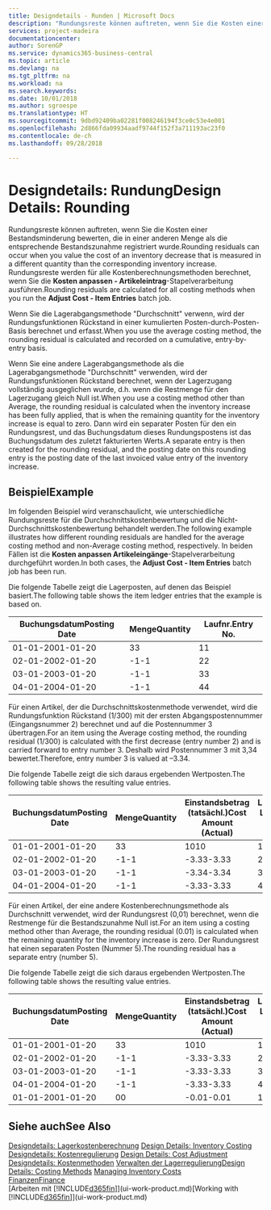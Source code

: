 ```yaml
---
title: Designdetails - Runden | Microsoft Docs
description: "Rundungsreste können auftreten, wenn Sie die Kosten einer Bestandsminderung bewerten, die in einer anderen Menge als die entsprechende Bestandszunahme registriert wurde. Rundungsreste werden für alle Kostenberechnungsmethoden berechnet, wenn Sie die **Kosten anpassen - Artikeleintrag**-Stapelverarbeitung ausführen."
services: project-madeira
documentationcenter: 
author: SorenGP
ms.service: dynamics365-business-central
ms.topic: article
ms.devlang: na
ms.tgt_pltfrm: na
ms.workload: na
ms.search.keywords: 
ms.date: 10/01/2018
ms.author: sgroespe
ms.translationtype: HT
ms.sourcegitcommit: 9dbd92409ba02281f008246194f3ce0c53e4e001
ms.openlocfilehash: 2d866fda09934aadf9744f152f3a711193ac23f0
ms.contentlocale: de-ch
ms.lasthandoff: 09/28/2018

---
```

# <a name="design-details-rounding"></a><span data-ttu-id="a1db6-104">Designdetails: Rundung</span><span class="sxs-lookup"><span data-stu-id="a1db6-104">Design Details: Rounding</span></span>
<span data-ttu-id="a1db6-105">Rundungsreste können auftreten, wenn Sie die Kosten einer Bestandsminderung bewerten, die in einer anderen Menge als die entsprechende Bestandszunahme registriert wurde.</span><span class="sxs-lookup"><span data-stu-id="a1db6-105">Rounding residuals can occur when you value the cost of an inventory decrease that is measured in a different quantity than the corresponding inventory increase.</span></span> <span data-ttu-id="a1db6-106">Rundungsreste werden für alle Kostenberechnungsmethoden berechnet, wenn Sie die **Kosten anpassen - Artikeleintrag**-Stapelverarbeitung ausführen.</span><span class="sxs-lookup"><span data-stu-id="a1db6-106">Rounding residuals are calculated for all costing methods when you run the **Adjust Cost - Item Entries** batch job.</span></span>  

 <span data-ttu-id="a1db6-107">Wenn Sie die Lagerabgangsmethode "Durchschnitt" verwenn, wird der Rundungsfunktionen Rückstand in einer kumulierten Posten-durch-Posten-Basis berechnet und erfasst.</span><span class="sxs-lookup"><span data-stu-id="a1db6-107">When you use the average costing method, the rounding residual is calculated and recorded on a cumulative, entry-by-entry basis.</span></span>  

 <span data-ttu-id="a1db6-108">Wenn Sie eine andere Lagerabgangsmethode als die Lagerabgangsmethode "Durchschnitt" verwenden, wird der Rundungsfunktionen Rückstand berechnet, wenn der Lagerzugang vollständig ausgeglichen wurde, d.h. wenn die Restmenge für den Lagerzugang gleich Null ist.</span><span class="sxs-lookup"><span data-stu-id="a1db6-108">When you use a costing method other than Average, the rounding residual is calculated when the inventory increase has been fully applied, that is when the remaining quantity for the inventory increase is equal to zero.</span></span> <span data-ttu-id="a1db6-109">Dann wird ein separater Posten für den ein Rundungsrest, und das Buchungsdatum dieses Rundungspostens ist das Buchungsdatum des zuletzt fakturierten Werts.</span><span class="sxs-lookup"><span data-stu-id="a1db6-109">A separate entry is then created for the rounding residual, and the posting date on this rounding entry is the posting date of the last invoiced value entry of the inventory increase.</span></span>  

## <a name="example"></a><span data-ttu-id="a1db6-110">Beispiel</span><span class="sxs-lookup"><span data-stu-id="a1db6-110">Example</span></span>  
 <span data-ttu-id="a1db6-111">Im folgenden Beispiel wird veranschaulicht, wie unterschiedliche Rundungsreste für die Durchschnittskostenbewertung und die Nicht-Durchschnittskostenbewertung behandelt werden.</span><span class="sxs-lookup"><span data-stu-id="a1db6-111">The following example illustrates how different rounding residuals are handled for the average costing method and non-Average costing method, respectively.</span></span> <span data-ttu-id="a1db6-112">In beiden Fällen ist die **Kosten anpassen Artikeleingänge**-Stapelverarbeitung durchgeführt worden.</span><span class="sxs-lookup"><span data-stu-id="a1db6-112">In both cases, the **Adjust Cost - Item Entries** batch job has been run.</span></span>  

 <span data-ttu-id="a1db6-113">Die folgende Tabelle zeigt die Lagerposten, auf denen das Beispiel basiert.</span><span class="sxs-lookup"><span data-stu-id="a1db6-113">The following table shows the item ledger entries that the example is based on.</span></span>  

|<span data-ttu-id="a1db6-114">Buchungsdatum</span><span class="sxs-lookup"><span data-stu-id="a1db6-114">Posting Date</span></span>|<span data-ttu-id="a1db6-115">Menge</span><span class="sxs-lookup"><span data-stu-id="a1db6-115">Quantity</span></span>|<span data-ttu-id="a1db6-116">Laufnr.</span><span class="sxs-lookup"><span data-stu-id="a1db6-116">Entry No.</span></span>|  
|------------------|--------------|---------------|  
|<span data-ttu-id="a1db6-117">01-01-20</span><span class="sxs-lookup"><span data-stu-id="a1db6-117">01-01-20</span></span>|<span data-ttu-id="a1db6-118">3</span><span class="sxs-lookup"><span data-stu-id="a1db6-118">3</span></span>|<span data-ttu-id="a1db6-119">1</span><span class="sxs-lookup"><span data-stu-id="a1db6-119">1</span></span>|  
|<span data-ttu-id="a1db6-120">02-01-20</span><span class="sxs-lookup"><span data-stu-id="a1db6-120">02-01-20</span></span>|<span data-ttu-id="a1db6-121">-1</span><span class="sxs-lookup"><span data-stu-id="a1db6-121">-1</span></span>|<span data-ttu-id="a1db6-122">2</span><span class="sxs-lookup"><span data-stu-id="a1db6-122">2</span></span>|  
|<span data-ttu-id="a1db6-123">03-01-20</span><span class="sxs-lookup"><span data-stu-id="a1db6-123">03-01-20</span></span>|<span data-ttu-id="a1db6-124">-1</span><span class="sxs-lookup"><span data-stu-id="a1db6-124">-1</span></span>|<span data-ttu-id="a1db6-125">3</span><span class="sxs-lookup"><span data-stu-id="a1db6-125">3</span></span>|  
|<span data-ttu-id="a1db6-126">04-01-20</span><span class="sxs-lookup"><span data-stu-id="a1db6-126">04-01-20</span></span>|<span data-ttu-id="a1db6-127">-1</span><span class="sxs-lookup"><span data-stu-id="a1db6-127">-1</span></span>|<span data-ttu-id="a1db6-128">4</span><span class="sxs-lookup"><span data-stu-id="a1db6-128">4</span></span>|  

 <span data-ttu-id="a1db6-129">Für einen Artikel, der die Durchschnittskostenmethode verwendet, wird die Rundungsfunktion Rückstand (1/300) mit der ersten Abgangspostennummer (Eingangsnummer 2) berechnet und auf die Postennummer 3 übertragen.</span><span class="sxs-lookup"><span data-stu-id="a1db6-129">For an item using the Average costing method, the rounding residual (1/300) is calculated with the first decrease (entry number 2) and is carried forward to entry number 3.</span></span> <span data-ttu-id="a1db6-130">Deshalb wird Postennummer 3 mit  3,34 bewertet.</span><span class="sxs-lookup"><span data-stu-id="a1db6-130">Therefore, entry number 3 is valued at –3.34.</span></span>  

 <span data-ttu-id="a1db6-131">Die folgende Tabelle zeigt die sich daraus ergebenden Wertposten.</span><span class="sxs-lookup"><span data-stu-id="a1db6-131">The following table shows the resulting value entries.</span></span>  

|<span data-ttu-id="a1db6-132">Buchungsdatum</span><span class="sxs-lookup"><span data-stu-id="a1db6-132">Posting Date</span></span>|<span data-ttu-id="a1db6-133">Menge</span><span class="sxs-lookup"><span data-stu-id="a1db6-133">Quantity</span></span>|<span data-ttu-id="a1db6-134">Einstandsbetrag (tatsächl.)</span><span class="sxs-lookup"><span data-stu-id="a1db6-134">Cost Amount (Actual)</span></span>|<span data-ttu-id="a1db6-135">Lagerposten Laufnr.</span><span class="sxs-lookup"><span data-stu-id="a1db6-135">Item Ledger Entry No.</span></span>|<span data-ttu-id="a1db6-136">Laufnr.</span><span class="sxs-lookup"><span data-stu-id="a1db6-136">Entry No.</span></span>|  
|------------------|--------------|----------------------------|---------------------------|---------------|  
|<span data-ttu-id="a1db6-137">01-01-20</span><span class="sxs-lookup"><span data-stu-id="a1db6-137">01-01-20</span></span>|<span data-ttu-id="a1db6-138">3</span><span class="sxs-lookup"><span data-stu-id="a1db6-138">3</span></span>|<span data-ttu-id="a1db6-139">10</span><span class="sxs-lookup"><span data-stu-id="a1db6-139">10</span></span>|<span data-ttu-id="a1db6-140">1</span><span class="sxs-lookup"><span data-stu-id="a1db6-140">1</span></span>|<span data-ttu-id="a1db6-141">1</span><span class="sxs-lookup"><span data-stu-id="a1db6-141">1</span></span>|  
|<span data-ttu-id="a1db6-142">02-01-20</span><span class="sxs-lookup"><span data-stu-id="a1db6-142">02-01-20</span></span>|<span data-ttu-id="a1db6-143">-1</span><span class="sxs-lookup"><span data-stu-id="a1db6-143">-1</span></span>|<span data-ttu-id="a1db6-144">-3.33</span><span class="sxs-lookup"><span data-stu-id="a1db6-144">-3.33</span></span>|<span data-ttu-id="a1db6-145">2</span><span class="sxs-lookup"><span data-stu-id="a1db6-145">2</span></span>|<span data-ttu-id="a1db6-146">2</span><span class="sxs-lookup"><span data-stu-id="a1db6-146">2</span></span>|  
|<span data-ttu-id="a1db6-147">03-01-20</span><span class="sxs-lookup"><span data-stu-id="a1db6-147">03-01-20</span></span>|<span data-ttu-id="a1db6-148">-1</span><span class="sxs-lookup"><span data-stu-id="a1db6-148">-1</span></span>|<span data-ttu-id="a1db6-149">-3.34</span><span class="sxs-lookup"><span data-stu-id="a1db6-149">-3.34</span></span>|<span data-ttu-id="a1db6-150">3</span><span class="sxs-lookup"><span data-stu-id="a1db6-150">3</span></span>|<span data-ttu-id="a1db6-151">3</span><span class="sxs-lookup"><span data-stu-id="a1db6-151">3</span></span>|  
|<span data-ttu-id="a1db6-152">04-01-20</span><span class="sxs-lookup"><span data-stu-id="a1db6-152">04-01-20</span></span>|<span data-ttu-id="a1db6-153">-1</span><span class="sxs-lookup"><span data-stu-id="a1db6-153">-1</span></span>|<span data-ttu-id="a1db6-154">-3.33</span><span class="sxs-lookup"><span data-stu-id="a1db6-154">-3.33</span></span>|<span data-ttu-id="a1db6-155">4</span><span class="sxs-lookup"><span data-stu-id="a1db6-155">4</span></span>|<span data-ttu-id="a1db6-156">4</span><span class="sxs-lookup"><span data-stu-id="a1db6-156">4</span></span>|  

 <span data-ttu-id="a1db6-157">Für einen Artikel, der eine andere Kostenberechnungsmethode als Durchschnitt verwendet, wird der Rundungsrest (0,01) berechnet, wenn die Restmenge für die Bestandszunahme Null ist.</span><span class="sxs-lookup"><span data-stu-id="a1db6-157">For an item using a costing method other than Average, the rounding residual (0.01) is calculated when the remaining quantity for the inventory increase is zero.</span></span> <span data-ttu-id="a1db6-158">Der Rundungsrest hat einen separaten Posten (Nummer 5).</span><span class="sxs-lookup"><span data-stu-id="a1db6-158">The rounding residual has a separate entry (number 5).</span></span>  

 <span data-ttu-id="a1db6-159">Die folgende Tabelle zeigt die sich daraus ergebenden Wertposten.</span><span class="sxs-lookup"><span data-stu-id="a1db6-159">The following table shows the resulting value entries.</span></span>  

|<span data-ttu-id="a1db6-160">Buchungsdatum</span><span class="sxs-lookup"><span data-stu-id="a1db6-160">Posting Date</span></span>|<span data-ttu-id="a1db6-161">Menge</span><span class="sxs-lookup"><span data-stu-id="a1db6-161">Quantity</span></span>|<span data-ttu-id="a1db6-162">Einstandsbetrag (tatsächl.)</span><span class="sxs-lookup"><span data-stu-id="a1db6-162">Cost Amount (Actual)</span></span>|<span data-ttu-id="a1db6-163">Lagerposten Laufnr.</span><span class="sxs-lookup"><span data-stu-id="a1db6-163">Item Ledger Entry No.</span></span>|<span data-ttu-id="a1db6-164">Laufnr.</span><span class="sxs-lookup"><span data-stu-id="a1db6-164">Entry No.</span></span>|  
|------------------|--------------|----------------------------|---------------------------|---------------|  
|<span data-ttu-id="a1db6-165">01-01-20</span><span class="sxs-lookup"><span data-stu-id="a1db6-165">01-01-20</span></span>|<span data-ttu-id="a1db6-166">3</span><span class="sxs-lookup"><span data-stu-id="a1db6-166">3</span></span>|<span data-ttu-id="a1db6-167">10</span><span class="sxs-lookup"><span data-stu-id="a1db6-167">10</span></span>|<span data-ttu-id="a1db6-168">1</span><span class="sxs-lookup"><span data-stu-id="a1db6-168">1</span></span>|<span data-ttu-id="a1db6-169">1</span><span class="sxs-lookup"><span data-stu-id="a1db6-169">1</span></span>|  
|<span data-ttu-id="a1db6-170">02-01-20</span><span class="sxs-lookup"><span data-stu-id="a1db6-170">02-01-20</span></span>|<span data-ttu-id="a1db6-171">-1</span><span class="sxs-lookup"><span data-stu-id="a1db6-171">-1</span></span>|<span data-ttu-id="a1db6-172">-3.33</span><span class="sxs-lookup"><span data-stu-id="a1db6-172">-3.33</span></span>|<span data-ttu-id="a1db6-173">2</span><span class="sxs-lookup"><span data-stu-id="a1db6-173">2</span></span>|<span data-ttu-id="a1db6-174">2</span><span class="sxs-lookup"><span data-stu-id="a1db6-174">2</span></span>|  
|<span data-ttu-id="a1db6-175">03-01-20</span><span class="sxs-lookup"><span data-stu-id="a1db6-175">03-01-20</span></span>|<span data-ttu-id="a1db6-176">-1</span><span class="sxs-lookup"><span data-stu-id="a1db6-176">-1</span></span>|<span data-ttu-id="a1db6-177">-3.33</span><span class="sxs-lookup"><span data-stu-id="a1db6-177">-3.33</span></span>|<span data-ttu-id="a1db6-178">3</span><span class="sxs-lookup"><span data-stu-id="a1db6-178">3</span></span>|<span data-ttu-id="a1db6-179">3</span><span class="sxs-lookup"><span data-stu-id="a1db6-179">3</span></span>|  
|<span data-ttu-id="a1db6-180">04-01-20</span><span class="sxs-lookup"><span data-stu-id="a1db6-180">04-01-20</span></span>|<span data-ttu-id="a1db6-181">-1</span><span class="sxs-lookup"><span data-stu-id="a1db6-181">-1</span></span>|<span data-ttu-id="a1db6-182">-3.33</span><span class="sxs-lookup"><span data-stu-id="a1db6-182">-3.33</span></span>|<span data-ttu-id="a1db6-183">4</span><span class="sxs-lookup"><span data-stu-id="a1db6-183">4</span></span>|<span data-ttu-id="a1db6-184">4</span><span class="sxs-lookup"><span data-stu-id="a1db6-184">4</span></span>|  
|<span data-ttu-id="a1db6-185">01-01-20</span><span class="sxs-lookup"><span data-stu-id="a1db6-185">01-01-20</span></span>|<span data-ttu-id="a1db6-186">0</span><span class="sxs-lookup"><span data-stu-id="a1db6-186">0</span></span>|<span data-ttu-id="a1db6-187">-0.01</span><span class="sxs-lookup"><span data-stu-id="a1db6-187">-0.01</span></span>|<span data-ttu-id="a1db6-188">1</span><span class="sxs-lookup"><span data-stu-id="a1db6-188">1</span></span>|<span data-ttu-id="a1db6-189">5</span><span class="sxs-lookup"><span data-stu-id="a1db6-189">5</span></span>|  

## <a name="see-also"></a><span data-ttu-id="a1db6-190">Siehe auch</span><span class="sxs-lookup"><span data-stu-id="a1db6-190">See Also</span></span>  
 <span data-ttu-id="a1db6-191">[Designdetails: Lagerkostenberechnung](design-details-inventory-costing.md) </span><span class="sxs-lookup"><span data-stu-id="a1db6-191">[Design Details: Inventory Costing](design-details-inventory-costing.md) </span></span>  
 <span data-ttu-id="a1db6-192">[Designdetails: Kostenregulierung](design-details-cost-adjustment.md) </span><span class="sxs-lookup"><span data-stu-id="a1db6-192">[Design Details: Cost Adjustment](design-details-cost-adjustment.md) </span></span>  
 <span data-ttu-id="a1db6-193">[Designdetails: Kostenmethoden](design-details-costing-methods.md) [Verwalten der Lagerregulierung](finance-manage-inventory-costs.md)</span><span class="sxs-lookup"><span data-stu-id="a1db6-193">[Design Details: Costing Methods](design-details-costing-methods.md) [Managing Inventory Costs](finance-manage-inventory-costs.md)</span></span>  
 [<span data-ttu-id="a1db6-194">Finanzen</span><span class="sxs-lookup"><span data-stu-id="a1db6-194">Finance</span></span>](finance.md)  
 <span data-ttu-id="a1db6-195">[Arbeiten mit [!INCLUDE[d365fin](includes/d365fin_md.md)]](ui-work-product.md)</span><span class="sxs-lookup"><span data-stu-id="a1db6-195">[Working with [!INCLUDE[d365fin](includes/d365fin_md.md)]](ui-work-product.md)</span></span>

